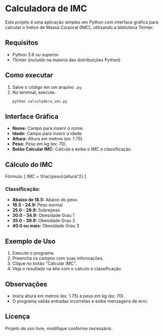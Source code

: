 # Calculadora de IMC

Este projeto é uma aplicação simples em Python com interface gráfica para calcular o Índice de Massa Corporal (IMC), utilizando a biblioteca Tkinter.

## Requisitos

- Python 3.6 ou superior
- Tkinter (incluído na maioria das distribuições Python)

## Como executar

1. Salve o código em um arquivo `.py`.
2. No terminal, execute:
   ```bash
   python calculadora_imc.py
   ```

## Interface Gráfica

- **Nome:** Campo para inserir o nome.
- **Idade:** Campo para inserir a idade.
- **Altura:** Altura em metros (ex: 1.75).
- **Peso:** Peso em kg (ex: 70).
- **Botão Calcular IMC:** Calcula e exibe o IMC e classificação.

## Cálculo do IMC

Fórmula:
\[
IMC = \frac{peso}{altura^2}
\]

### Classificação:
- **Abaixo de 18.5:** Abaixo do peso
- **18.5 - 24.9:** Peso normal
- **25.0 - 29.9:** Sobrepeso
- **30.0 - 34.9:** Obesidade Grau 1
- **35.0 - 39.9:** Obesidade Grau 2
- **40.0 ou mais:** Obesidade Grau 3

## Exemplo de Uso

1. Execute o programa.
2. Preencha os campos com suas informações.
3. Clique no botão "Calcular IMC".
4. Veja o resultado na tela com o cálculo e classificação.

## Observações

- Insira altura em metros (ex: 1.75) e peso em kg (ex: 70).
- O programa valida entradas incorretas e exibe mensagens de erro.

## Licença

Projeto de uso livre, modifique conforme necessário.
